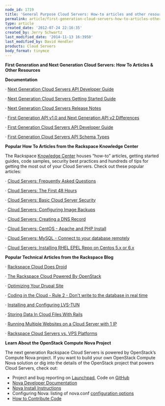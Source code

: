 ```yaml
---
node_id: 1719
title: 'General Purpose Cloud Servers: How-to articles and other resources'
permalink: article/first-generation-cloud-servers-how-to-articles-other-resources
type: article
created_date: '2012-07-24 22:16:35'
created_by: Jerry Schwartz
last_modified_date: '2014-11-13 16:3950'
last_modified_by: David Hendler
products: Cloud Servers
body_format: tinymce
---
```


**First Generation and Next Generation Cloud Servers:  How To Articles &
Other Resources**

 

**Documentation**

&middot;         [Next Generation Cloud Servers API Developer
Guide](http://docs.rackspace.com/servers/api/v2/cs-devguide/content/ch_preface.html)

&middot;         [Next Generation Cloud Servers Getting Started
Guide](http://docs.rackspace.com/servers/api/v2/cs-gettingstarted/content/overview.html)

&middot;         [Next Generation Cloud Servers Release
Notes](http://docs.rackspace.com/servers/api/v2/cs-releasenotes/content/doc_change_history.html)

&middot;         [First Generation API v1.0 and Next Generation API v2
Differences](http://docs.rackspace.com/servers/api/v2/cs-releasenotes/content/api_differences.html)

&middot;         [First Generation Cloud Servers API Developer
Guide](http://docs.rackspace.com/servers/api/cs-devguide-latest/index.html)

&middot;         [First Generation Cloud Servers API Schema
Types](http://docs.rackspace.com/servers/api/v1.0/)

 

**Popular How To Articles from the Rackspace Knowledge Center**

The Rackspace [Knowledge
Center](http://www.rackspace.com/knowledge_center/) houses &ldquo;how-to&rdquo;
articles, getting started guides, code samples, security best practices
and hundreds of tips for getting the most out of your Cloud Servers. 
Check out these popular articles:

&middot;         [Cloud Servers: Frequently Asked
Questions](http://www.rackspace.com/knowledge_center/Frequently_Asked_Questions)

&middot;         [Cloud Servers: The First 48
Hours](http://www.rackspace.com/knowledge_center/content/first-48-cloud-servers-0)

&middot;         [Cloud Servers: Basic Cloud Server
Security](http://www.rackspace.com/knowledge_center/content/rackspace-cloud-essentials-3-basic-cloud-server-security)

&middot;         [Cloud Servers: Configuring Image
Backups](http://www.rackspace.com/knowledge_center/index.php/Configuring_Snapshots)

&middot;         [Cloud Servers: Creating a DNS
Record](http://www.rackspace.com/knowledge_center/DNS_-_Creating_a_DNS_Record)

&middot;         [Cloud Servers: CentOS - Apache and PHP
Install](http://www.rackspace.com/knowledge_center/content/centos-apache-and-php-install)

&middot;         [Cloud Servers: MySQL - Connect to your database
remotely](http://www.rackspace.com/knowledge_center/index.php/MySQL_-_Connect_to_your_database_remotely)

&middot;         [Cloud Servers: Installing RHEL EPEL Repo on Centos 5.x or
6.x](http://www.rackspace.com/knowledge_center/content/installing-rhel-epel-repo-centos-5x-or-6x)

 

**Popular Technical Articles from the Rackspace Blog**

&middot;         [Rackspace Cloud Does
Droid](http://www.rackspace.com/blog/rackspace-cloud-does-droid/)

&middot;         [The Rackspace Cloud Powered By
OpenStack](http://www.rackspace.com/blog/next-generation-rackspace-cloud-servers/)

&middot;         [Optimizing Your Drupal
Site](http://www.rackspace.com/blog/optimizing-your-drupal-site/)

&middot;         [Coding in the Cloud - Rule 2 - Don't write to the database in
real
time](http://www.rackspace.com/blog/coding-in-the-cloud-rule-2-dont-write-to-the-database-in-real-time/)

&middot;         [Installing and Configuring
LVS-TUN](http://www.rackspace.com/blog/installing-and-configuring-lvs-tun/)

&middot;         [Storing Data In Cloud Files With
Rails](http://www.rackspace.com/blog/storing-data-in-cloud-files-with-rails/)

&middot;         [Running Multiple Websites on a Cloud Server with 1
IP](http://www.rackspace.com/blog/running-multiple-websites-on-a-cloud-server-with-1-ip/)

&middot;         [Rackspace Cloud Servers vs. VPS
Platforms](http://www.rackspace.com/blog/rackspace-cloud-servers-vs-vps-platforms/)

 

**Learn About the OpenStack Compute Nova Project**

The next generation Rackspace Cloud Servers is powered by OpenStack&rsquo;s
Compute Nova project.  If you want to build your own OpenStack Compute
Nova solution or dig into the details of the OpenStack project that
powers Cloud Servers, check out: 

-   Project and bug reporting on
    [Launchpad](https://launchpad.net/nova), Code on
    [GitHub](https://github.com/openstack/nova)
-   [Nova Developer Documentation](http://nova.openstack.org/)
-   [Nova Install
    Instructions](http://wiki.openstack.org/InstallInstructions/Nova)
-   Configuring Nova: listing of nova.conf [configuration
    options](http://wiki.openstack.org/NovaConfigOptions)
-   [How to Contribute Code](http://wiki.openstack.org/HowToContribute)


